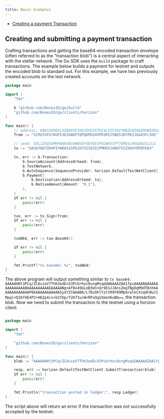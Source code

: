 ```yaml
---
title: Basic Examples
---
```


- [Creating a payment Transaction](#creating-and-submitting-a-payment-transaction)


## Creating and submitting a payment transaction

Crafting transactions and getting the base64-encoded transaction envelope (often referred to as the "transaction blob") is a central aspect of interacting with the stellar network.  The Go SDK uses the `build` package to craft transactions.  The example below builds a payment for testnet and outputs the encoded blob to standard out.  For this example, we have two previously created accounts on the test network.

```go
package main

import (
	"fmt"

	b "github.com/BonexIO/go/build"
	"github.com/BonexIO/go/clients/horizon"
)

func main() {
	// address: GB6S3XHQVL6ZBAF6FIK62OCK3XTUI4L5Z5YUVYNBZUXZ4AZMVBQZNSAU
	from := "SCRUYGFG76UPX3EIUWGPIQPQDPD24XPR3RII5BD53DYPKZJGG43FL5HI"

	// seed: SDLJZXOSOMKPWAK4OCWNNVOYUEYEESPGCWK53PT7QMG4J4KGDAUIL5LG
	to := "GA3A7AD7ZR4PIYW6A52SP6IK7UISESICPMMZVJGNUTVIZ5OUYOPBTK6X"

	tx, err := b.Transaction(
		b.SourceAccount{AddressOrSeed: from},
		b.TestNetwork,
		b.AutoSequence{SequenceProvider: horizon.DefaultTestNetClient},
		b.Payment(
			b.Destination{AddressOrSeed: to},
			b.NativeAmount{Amount: "0.1"},
		),
	)
	if err != nil {
		panic(err)
	}

	txe, err := tx.Sign(from)
	if err != nil {
		panic(err)
	}

	txeB64, err := txe.Base64()

	if err != nil {
		panic(err)
	}

	fmt.Printf("tx base64: %s", txeB64)
}
```

The above program will output something similar to `tx base64: AAAAAH0t3PCq/ZCAvioV7ThK3edEcX3PcUrhoc0vngMsqGGWAAAAZAA1fpcAAAABAAAAAAAAAAAAAAABAAAAAAAAAAEAAAAANg+Af8x49GLeB3Un+Qr9ESJJAnsZmqTNpOqM9dTDnhkAAAAAAAAAAAAPQkAAAAAAAAAAASyoYZYAAABA/L7Du9hlYzCtR9F89Mp9/alkCXsq9CWuJ1Mpql+Q16fHE4P2+H62p4cx+b2YUp/fUX73ucW+RPxOgSXmeV6uBQ==`, the transaction blob.  Now we need to submit the transaction to the testnet using a horizon client:


```go

package main

import (
	"fmt"

	"github.com/BonexIO/go/clients/horizon"
)

func main() {
	blob := "AAAAAH0t3PCq/ZCAvioV7ThK3edEcX3PcUrhoc0vngMsqGGWAAAAZAA1fpcAAAABAAAAAAAAAAAAAAABAAAAAAAAAAEAAAAANg+Af8x49GLeB3Un+Qr9ESJJAnsZmqTNpOqM9dTDnhkAAAAAAAAAAAAPQkAAAAAAAAAAASyoYZYAAABA/L7Du9hlYzCtR9F89Mp9/alkCXsq9CWuJ1Mpql+Q16fHE4P2+H62p4cx+b2YUp/fUX73ucW+RPxOgSXmeV6uBQ=="

	resp, err := horizon.DefaultTestNetClient.SubmitTransaction(blob)
	if err != nil {
		panic(err)
	}

	fmt.Println("transaction posted in ledger:", resp.Ledger)
}

```

The script above will return an error if the transaction was not successfully accepted by the testnet.
